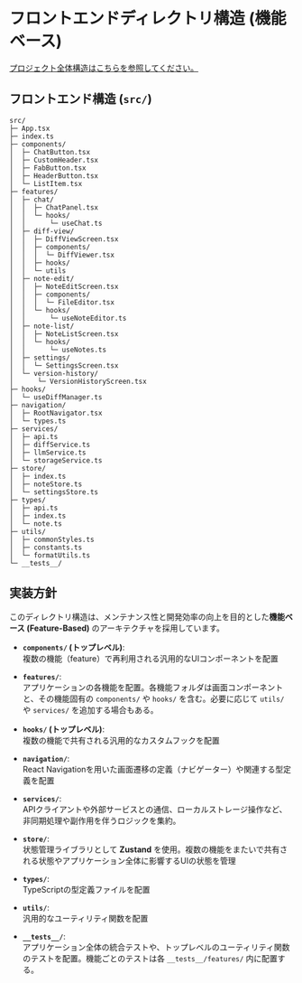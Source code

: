 # フロントエンドディレクトリ構造 (機能ベース)

[プロジェクト全体構造はこちらを参照してください。](overall-project-structure.md)

## フロントエンド構造 (`src/`)

```
src/
├─ App.tsx
├─ index.ts
├─ components/
│  ├─ ChatButton.tsx
│  ├─ CustomHeader.tsx
│  ├─ FabButton.tsx
│  ├─ HeaderButton.tsx
│  └─ ListItem.tsx
├─ features/
│  ├─ chat/
│  │  ├─ ChatPanel.tsx
│  │  └─ hooks/
│  │      └─ useChat.ts
│  ├─ diff-view/
│  │  ├─ DiffViewScreen.tsx
│  │  ├─ components/
│  │  │  └─ DiffViewer.tsx
│  │  ├─ hooks/
│  │  └─ utils
│  ├─ note-edit/
│  │  ├─ NoteEditScreen.tsx
│  │  ├─ components/
│  │  │  └─ FileEditor.tsx
│  │  └─ hooks/
│  │      └─ useNoteEditor.ts
│  ├─ note-list/
│  │  ├─ NoteListScreen.tsx
│  │  └─ hooks/
│  │      └─ useNotes.ts
│  ├─ settings/
│  │  └─ SettingsScreen.tsx
│  └─ version-history/
│      └─ VersionHistoryScreen.tsx
├─ hooks/
│  └─ useDiffManager.ts
├─ navigation/
│  ├─ RootNavigator.tsx
│  └─ types.ts
├─ services/
│  ├─ api.ts
│  ├─ diffService.ts
│  ├─ llmService.ts
│  └─ storageService.ts
├─ store/
│  ├─ index.ts
│  ├─ noteStore.ts
│  └─ settingsStore.ts
├─ types/
│  ├─ api.ts
│  ├─ index.ts
│  └─ note.ts
├─ utils/
│  ├─ commonStyles.ts
│  ├─ constants.ts
│  └─ formatUtils.ts
└─ __tests__/
```

## 実装方針

このディレクトリ構造は、メンテナンス性と開発効率の向上を目的とした**機能ベース (Feature-Based)** のアーキテクチャを採用しています。

- **`components/` (トップレベル)**:  
  複数の機能（feature）で再利用される汎用的なUIコンポーネントを配置

- **`features/`**:  
  アプリケーションの各機能を配置。各機能フォルダは画面コンポーネントと、その機能固有の `components/` や `hooks/` を含む。必要に応じて `utils/` や `services/` を追加する場合もある。

- **`hooks/` (トップレベル)**:  
  複数の機能で共有される汎用的なカスタムフックを配置

- **`navigation/`**:  
  React Navigationを用いた画面遷移の定義（ナビゲーター）や関連する型定義を配置

- **`services/`**:  
  APIクライアントや外部サービスとの通信、ローカルストレージ操作など、非同期処理や副作用を伴うロジックを集約。

- **`store/`**:  
  状態管理ライブラリとして **Zustand** を使用。複数の機能をまたいで共有される状態やアプリケーション全体に影響するUIの状態を管理

- **`types/`**:  
  TypeScriptの型定義ファイルを配置

- **`utils/`**:  
  汎用的なユーティリティ関数を配置

- **`__tests__/`**:  
  アプリケーション全体の統合テストや、トップレベルのユーティリティ関数のテストを配置。機能ごとのテストは各 `__tests__/features/` 内に配置する。
